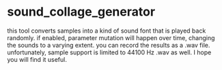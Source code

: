 # sound_collage_generator
 
this tool converts samples into a kind of sound font that is played back randomly. if enabled, parameter mutation will happen over time, changing the sounds to a varying extent.
you can record the results as a .wav file. unfortunately, sample support is limited to 44100 Hz .wav as well. I hope you will find it useful.
